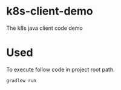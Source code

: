 # k8s-client-demo
The k8s java client code demo

# Used

To execute follow code in project root path.

```
gradlew run

```
